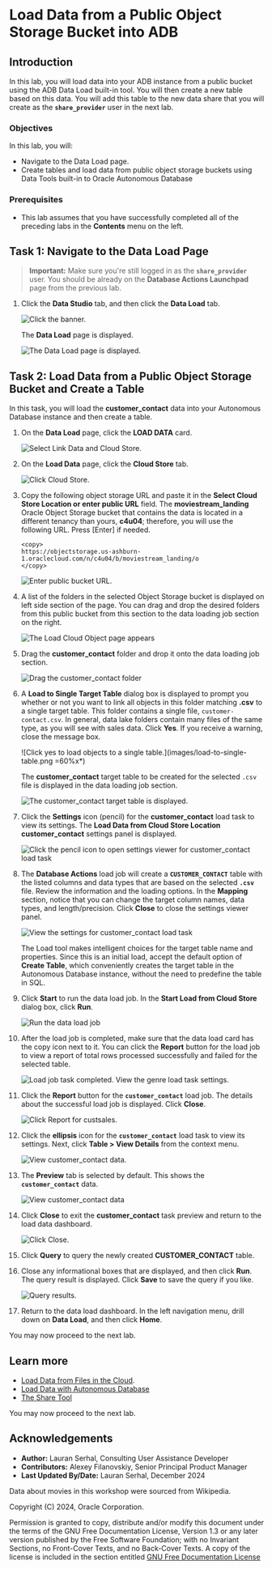 # Load Data from a Public Object Storage Bucket into ADB

## Introduction

In this lab, you will load data into your ADB instance from a public bucket using the ADB Data Load built-in tool. You will then create a new table based on this data. You will add this table to the new data share that you will create as the **`share_provider`** user in the next lab.

### Objectives

In this lab, you will:

* Navigate to the Data Load page.
* Create tables and load data from public object storage buckets using Data Tools built-in to Oracle Autonomous Database

### Prerequisites

* This lab assumes that you have successfully completed all of the preceding labs in the **Contents** menu on the left.

## Task 1: Navigate to the Data Load Page

>**Important:** Make sure you're still logged in as the **`share_provider`** user. You should be already on the **Database Actions Launchpad** page from the previous lab.

1. Click the **Data Studio** tab, and then click the **Data Load** tab.

    ![Click the banner.](./images/click-data-studio.png " ")

    The **Data Load** page is displayed.

    ![The Data Load page is displayed.](./images/data-load-page.png " ")

## Task 2: Load Data from a Public Object Storage Bucket and Create a Table

In this task, you will load the **customer\_contact** data into your Autonomous Database instance and then create a table.

1. On the **Data Load** page, click the **LOAD DATA** card.

    ![Select Link Data and Cloud Store.](images/click-data-load-card.png " ")

2. On the **Load Data** page, click the **Cloud Store** tab.

    ![Click Cloud Store.](images/click-cloud-store-tab.png " ")

3. Copy the following object storage URL and paste it in the **Select Cloud Store Location or enter public URL** field. The **moviestream\_landing** Oracle Object Storage bucket that contains the data is located in a different tenancy than yours, **c4u04**; therefore, you will use the following URL. Press [Enter] if needed.

    ```
    <copy>
    https://objectstorage.us-ashburn-1.oraclecloud.com/n/c4u04/b/moviestream_landing/o
    </copy>
    ```

    ![Enter public bucket URL.](images/public-bucket-url.png)

4. A list of the folders in the selected Object Storage bucket is displayed on left side section of the page. You can drag and drop the desired folders from this public bucket from this section to the data loading job section on the right.

    ![The Load Cloud Object page appears](images/bucket-folders-displayed.png)

5. Drag the **customer\_contact** folder and drop it onto the data loading job section.

    ![Drag the customer_contact folder](images/drag-drop-customer-contact.png)

6. A **Load to Single Target Table** dialog box is displayed to prompt you whether or not you want to link all objects in this folder matching **.csv** to a single target table. This folder contains a single file, `customer-contact.csv`. In general, data lake folders contain many files of the same type, as you will see with sales data. Click **Yes**. If you receive a warning, close the message box.

    ![Click yes to load objects to a single table.](images/load-to-single-table.png =60%x*)

    The **customer\_contact** target table to be created for the selected `.csv` file is displayed in the data loading job section.

    ![The customer_contact target table is displayed.](images/customer_contact-target-table.png " ")

7. Click the **Settings** icon (pencil) for the **customer\_contact** load task to view its settings. The **Load Data from Cloud Store Location customer_contact** settings panel is displayed.

    ![Click the pencil icon to open settings viewer for customer_contact load task](images/click-pencil.png " ")

8. The **Database Actions** load job will create a **`CUSTOMER_CONTACT`** table with the listed columns and data types that are based on the selected **`.csv`** file. Review the information and the loading options. In the **Mapping** section, notice that you can change the target column names, data types, and length/precision. Click **Close** to close the settings viewer panel.

    ![View the settings for customer_contact load task](images/load-data-from-cloud-panel.png)

    The Load tool makes intelligent choices for the target table name and properties. Since this is an initial load, accept the default option of **Create Table**, which conveniently creates the target table in the Autonomous Database instance, without the need to predefine the table in SQL.

9. Click **Start** to run the data load job. In the **Start Load from Cloud Store** dialog box, click **Run**.

    ![Run the data load job](images/run-data-load.png)

10. After the load job is completed, make sure that the data load card has the copy icon next to it. You can click the **Report** button for the load job to view a report of total rows processed successfully and failed for the selected table.

    ![Load job task completed. View the genre load task settings.](images/customer-contact-load-completed.png)

11. Click the **Report** button for the **`customer_contact`** load job. The details about the successful load job is displayed. Click **Close**.

    ![Click Report for custsales.](images/click-customer-contact-report.png)

12. Click the **ellipsis** icon for the **`customer_contact`** load task to view its settings. Next, click **Table > View Details** from the context menu.

    ![View customer_contact data.](images/click-customer-contact-ellipsis.png)

13. The **Preview** tab is selected by default. This shows the **`customer_contact`** data.

    ![View customer_contact data](images/preview-customer-contact-table.png)

14. Click **Close** to exit the **customer_contact** task preview and return to the load data dashboard.

     ![Click Close.](images/data-load-displayed.png)

15. Click **Query** to query the newly created **CUSTOMER_CONTACT** table.

16. Close any informational boxes that are displayed, and then click **Run**. The query result is displayed. Click **Save** to save the query if you like.

    ![Query results.](images/query-results.png)

17. Return to the data load dashboard. In the left navigation menu, drill down on **Data Load**, and then click **Home**.

You may now proceed to the next lab.

## Learn more

* [Load Data from Files in the Cloud](https://www.oracle.com/pls/topic/lookup?ctx=en/cloud/paas/autonomous-data-warehouse-cloud&id=CSWHU-GUID-07900054-CB65-490A-AF3C-39EF45505802).
* [Load Data with Autonomous Database](https://docs.oracle.com/en/cloud/paas/autonomous-data-warehouse-cloud/user/load-data.html#GUID-1351807C-E3F7-4C6D-AF83-2AEEADE2F83E)
* [The Share Tool](https://docs.oracle.com/en/cloud/paas/autonomous-database/adbsa/adp-data-share-tool.html#GUID-7EECE78B-336D-4853-BFC3-E78A7B8398DB)

You may now proceed to the next lab.

## Acknowledgements

* **Author:** Lauran Serhal, Consulting User Assistance Developer
* **Contributors:** Alexey Filanovskiy, Senior Principal Product Manager
* **Last Updated By/Date:** Lauran Serhal, December 2024

Data about movies in this workshop were sourced from Wikipedia.

Copyright (C) 2024, Oracle Corporation.

Permission is granted to copy, distribute and/or modify this document
under the terms of the GNU Free Documentation License, Version 1.3
or any later version published by the Free Software Foundation;
with no Invariant Sections, no Front-Cover Texts, and no Back-Cover Texts.
A copy of the license is included in the section entitled [GNU Free Documentation License](https://oracle-livelabs.github.io/adb/shared/adb-15-minutes/introduction/files/gnu-free-documentation-license.txt)
